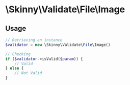 # \Skinny\Validate\File\Image #

## Usage ##

```php
// Retrieving an instance
$validator = new \Skinny\Validate\File\Image()

// Checking
if ($validator->isValid($param)) {
    // Valid
} else {
    // Not Valid
}
```
